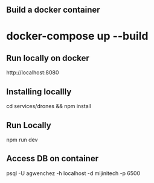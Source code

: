 

## Build a docker container
# docker-compose up --build

## Run locally on docker
http://localhost:8080

## Installing locallly
cd services/drones && npm install

## Run Locally
npm run dev

## Access DB on container
psql -U agwenchez -h localhost -d mijinitech -p 6500



